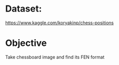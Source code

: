 # Dataset: 
https://www.kaggle.com/koryakinp/chess-positions

# Objective
Take chessboard image and find its FEN format
